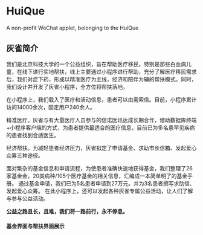 # HuiQue
A non-profit WeChat applet, belonging to the  HuiQue
## 灰雀简介
我们是北京科技大学的一个公益组织，旨在帮助医疗移民，特别是那些白血病儿童，在线下进行实地帮扶，线上主要通过小程序进行帮助，充分了解医疗移民需求后，我们对症下药，形成以精准医疗为主线，经济和陪伴为辅的帮扶模式。同时，我们设计并开发了灰雀小程序，全方位将帮扶落地。

在小程序上，我们载入了医疗和活动信息，患者可以由需索信。目前，小程序累计访问14000余次，固定用户240余人。

精准医疗。灰雀与有大量医疗人员参与的信诺医讯达成长期合作，借助数据库终端+小程序客户端的方式，为患者提供最适合的医疗信息，目前已为多名患罕见疾病的患者找到合适医生。

经济帮扶。为减轻患者经济压力，灰雀拟定了申请基金、求助市长信箱、发起爱心众筹三种途径。

面对繁杂的基金信息和申请流程，为使患者准确快速地获得基金，我们整理了26家基金会，20类病种/105个医疗基金的相关信息，汇编成一本简单明了的基金手册。
通过基金申请，我们已为5名患者申请到27万元。并为3名患者撰写求助信、发起爱心众筹。
在此小程序上，还可以发起各种灰雀专属公益活动，让人们了解与参与公益活动。

**公益之路且长，且难，我们将一路前行，永不停息。**

#### 基金界面与帮扶界面展示

